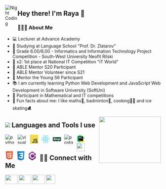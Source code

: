<img alt="Night Coding" src="./assets/Hand%20Wave.gif" width='40' align="left"/><h2>Hey there! I'm Raya 👋</h2>

### 👨🏻‍💻 About Me
- 💻 Lecturer at Advance Academy
- 📖 Studying at Language School "Prof. Dr. Zlatarov"
- 📝 Grade 6.00/6.00 - Informatics and Information Technology Project Competition - South-West University Neofit Rilski
- 🥇 x2: 1st place at National IT Competition "IT World"
- 🐓 ABLE Mentor S20 Participant
- 🐔 ABLE Mentor Volunteer since S21
- 🔷 Mentor the Young S6 Participant
- 📚 I am currently learning Python Web Development and JavaScript Web Development in Software University (SoftUni)
- 🧮 Participant in Mathematical and IT competitions
- 🎯 Fun facts about me: I like maths📐, badminton🏸, cooking👩‍🍳 and ice skating⛸️

<a target="_blank" align="right">
  <img align="right" height="150" width="200" src="https://user-images.githubusercontent.com/49222186/110210369-58458c80-7eb7-11eb-9d6e-2129358b3098.png">
</a>

### <h2> <img src = "https://media2.giphy.com/media/QssGEmpkyEOhBCb7e1/giphy.gif?cid=ecf05e47a0n3gi1bfqntqmob8g9aid1oyj2wr3ds3mg700bl&rid=giphy.gif" width = 18px> Languages and Tools I use </h2>

<img align="left" width="30" height="30" src="https://img.icons8.com/color/48/python--v1.png" alt="python--v1" style="padding-right:10px"/>

<img align="left" width="30" height="30" src="https://img.icons8.com/color/48/visual-studio-code-2019.png" alt="visual-studio-code-2019" style="padding-right:10px;"/>
<img align="left" width="27" height="30" src="https://github.com/devicons/devicon/blob/v2.14.0/icons/javascript/javascript-original.svg" style="padding-right:10px;"/>
<img align="left" width="27" height="30" src="https://github.com/devicons/devicon/blob/v2.14.0/icons/react/react-original.svg" style="padding-right:10px;"/>
<img align="left" width="27" height="30" src="https://github.com/devicons/devicon/blob/v2.14.0/icons/django/django-original.svg" style="padding-right:10px;"/>
<img align="left" width="30" height="30" src="https://img.icons8.com/color/48/postgreesql.png" alt="postgreesql" style="padding-right:10px;"/>
<img align="left" width="27" height="27" src="https://github.com/devicons/devicon/blob/v2.14.0/icons/pycharm/pycharm-original.svg" style="padding-right:10px;"/>
<img align="left" width="27" height="27" src="https://user-images.githubusercontent.com/3369400/139447912-e0f43f33-6d9f-45f8-be46-2df5bbc91289.png" style="padding-right:10px;"/>
<img align="left" width="27" height="27" src="https://github.com/devicons/devicon/blob/v2.14.0/icons/html5/html5-original.svg" style="padding-right:10px;"/>
<img align="left" width="27" height="30" src="https://github.com/devicons/devicon/blob/v2.14.0/icons/css3/css3-original.svg" style="padding-right:10px;"/>
<img align="left" width="27" height="30" src="https://github.com/devicons/devicon/blob/v2.14.0/icons/csharp/csharp-original.svg" style="padding-right:10px;"/>

<br />
<br />

### <h2> 🤝🏻 Connect with Me </h2>
<p align="left">
  <a href="https://www.facebook.com/raya.petkova.54/" target="blank"><img align="center"
      src="https://raw.githubusercontent.com/rahuldkjain/github-profile-readme-generator/master/src/images/icons/Social/facebook.svg"
      height="30" width="40" /></a>
  <a href="https://www.instagram.com/raya_petkovaa/" target="blank"><img align="center"
      src="https://raw.githubusercontent.com/rahuldkjain/github-profile-readme-generator/master/src/images/icons/Social/instagram.svg"
      height="30" width="40" /></a>
  <a href="https://www.linkedin.com/in/raya-petkova-77418a2a0/" target="blank"><img align="center"
      src="https://github.com/rahuldkjain/github-profile-readme-generator/blob/master/src/images/icons/Social/linked-in-alt.svg"
      height="30" width="40" /></a>
  <a href="https://linktr.ee/rayapetkova" target="blank"><img align="center"
      src="https://uxwing.com/wp-content/themes/uxwing/download/brands-and-social-media/linktree-white-icon.png"
      height="30" width="30" /></a>
</p>
